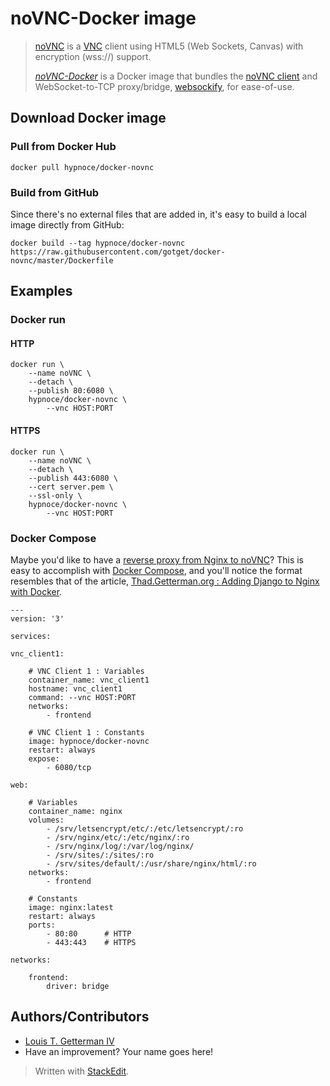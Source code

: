 # noVNC-Docker image
>  [noVNC](http://novnc.com/) is a [VNC](https://en.wikipedia.org/wiki/Virtual_Network_Computing) client using HTML5 (Web Sockets, Canvas) with encryption (wss://) support.
>  
>  *[noVNC-Docker](https://hub.docker.com/r/gotget/novnc/)* is a Docker image that bundles the [noVNC client](https://github.com/novnc/noVNC) and WebSocket-to-TCP proxy/bridge, [websockify](https://github.com/novnc/websockify), for ease-of-use.

## Download Docker image

### Pull from Docker Hub
```
docker pull hypnoce/docker-novnc
```

### Build from GitHub
Since there's no external files that are added in, it's easy to build a local image directly from GitHub:
```
docker build --tag hypnoce/docker-novnc https://raw.githubusercontent.com/gotget/docker-novnc/master/Dockerfile
```

## Examples

### Docker run

#### HTTP
```
docker run \
    --name noVNC \
    --detach \
    --publish 80:6080 \
    hypnoce/docker-novnc \
        --vnc HOST:PORT
```

#### HTTPS
```
docker run \
    --name noVNC \
    --detach \
    --publish 443:6080 \
    --cert server.pem \
    --ssl-only \
    hypnoce/docker-novnc \
        --vnc HOST:PORT
```

### Docker Compose
Maybe you'd like to have a [reverse proxy from Nginx to noVNC](https://github.com/novnc/noVNC/wiki/Proxying-with-nginx)?  This is easy to accomplish with [Docker Compose](https://docs.docker.com/compose/), and you'll notice the format resembles that of the article, [Thad.Getterman.org : Adding Django to Nginx with Docker](https://thad.getterman.org/2017/09/14/adding-django-to-nginx-with-docker).
```
---
version: '3'

services:

vnc_client1:

    # VNC Client 1 : Variables
    container_name: vnc_client1
    hostname: vnc_client1
    command: --vnc HOST:PORT
    networks:
        - frontend

    # VNC Client 1 : Constants
    image: hypnoce/docker-novnc
    restart: always
    expose:
        - 6080/tcp

web:

    # Variables
    container_name: nginx
    volumes:
        - /srv/letsencrypt/etc/:/etc/letsencrypt/:ro
        - /srv/nginx/etc/:/etc/nginx/:ro
        - /srv/nginx/log/:/var/log/nginx/
        - /srv/sites/:/sites/:ro
        - /srv/sites/default/:/usr/share/nginx/html/:ro
    networks:
        - frontend

    # Constants
    image: nginx:latest
    restart: always
    ports:
        - 80:80      # HTTP
        - 443:443    # HTTPS

networks:

    frontend:
        driver: bridge

```

## Authors/Contributors
* [Louis T. Getterman IV](https://Thad.Getterman.org/about)
* Have an improvement? Your name goes here!

> Written with [StackEdit](https://stackedit.io/).
